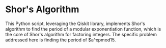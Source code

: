 # Shor's Algorithm
This Python script, leveraging the Qiskit library, implements Shor's algorithm to find the period of a modular exponentiation function, which is the core of Shor's algorithm for factoring integers. The specific problem addressed here is finding the period of $a^xpmod15.
